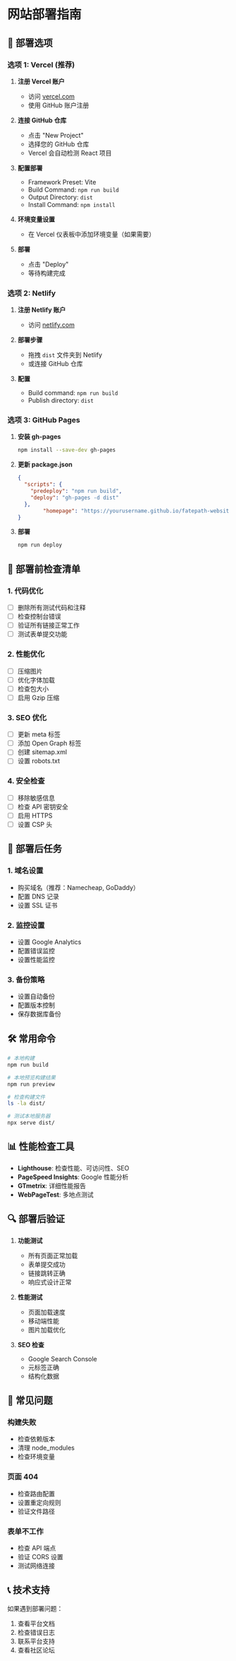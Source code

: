 # 网站部署指南

## 🚀 部署选项

### 选项 1: Vercel (推荐)
1. **注册 Vercel 账户**
   - 访问 [vercel.com](https://vercel.com)
   - 使用 GitHub 账户注册

2. **连接 GitHub 仓库**
   - 点击 "New Project"
   - 选择您的 GitHub 仓库
   - Vercel 会自动检测 React 项目

3. **配置部署**
   - Framework Preset: Vite
   - Build Command: `npm run build`
   - Output Directory: `dist`
   - Install Command: `npm install`

4. **环境变量设置**
   - 在 Vercel 仪表板中添加环境变量（如果需要）

5. **部署**
   - 点击 "Deploy"
   - 等待构建完成

### 选项 2: Netlify
1. **注册 Netlify 账户**
   - 访问 [netlify.com](https://netlify.com)

2. **部署步骤**
   - 拖拽 `dist` 文件夹到 Netlify
   - 或连接 GitHub 仓库

3. **配置**
   - Build command: `npm run build`
   - Publish directory: `dist`

### 选项 3: GitHub Pages
1. **安装 gh-pages**
   ```bash
   npm install --save-dev gh-pages
   ```

2. **更新 package.json**
   ```json
   {
     "scripts": {
       "predeploy": "npm run build",
       "deploy": "gh-pages -d dist"
     },
           "homepage": "https://yourusername.github.io/fatepath-website"
   }
   ```

3. **部署**
   ```bash
   npm run deploy
   ```

## 🔧 部署前检查清单

### 1. 代码优化
- [ ] 删除所有测试代码和注释
- [ ] 检查控制台错误
- [ ] 验证所有链接正常工作
- [ ] 测试表单提交功能

### 2. 性能优化
- [ ] 压缩图片
- [ ] 优化字体加载
- [ ] 检查包大小
- [ ] 启用 Gzip 压缩

### 3. SEO 优化
- [ ] 更新 meta 标签
- [ ] 添加 Open Graph 标签
- [ ] 创建 sitemap.xml
- [ ] 设置 robots.txt

### 4. 安全检查
- [ ] 移除敏感信息
- [ ] 检查 API 密钥安全
- [ ] 启用 HTTPS
- [ ] 设置 CSP 头

## 📝 部署后任务

### 1. 域名设置
- 购买域名（推荐：Namecheap, GoDaddy）
- 配置 DNS 记录
- 设置 SSL 证书

### 2. 监控设置
- 设置 Google Analytics
- 配置错误监控
- 设置性能监控

### 3. 备份策略
- 设置自动备份
- 配置版本控制
- 保存数据库备份

## 🛠️ 常用命令

```bash
# 本地构建
npm run build

# 本地预览构建结果
npm run preview

# 检查构建文件
ls -la dist/

# 测试本地服务器
npx serve dist/
```

## 📊 性能检查工具

- **Lighthouse**: 检查性能、可访问性、SEO
- **PageSpeed Insights**: Google 性能分析
- **GTmetrix**: 详细性能报告
- **WebPageTest**: 多地点测试

## 🔍 部署后验证

1. **功能测试**
   - 所有页面正常加载
   - 表单提交成功
   - 链接跳转正确
   - 响应式设计正常

2. **性能测试**
   - 页面加载速度
   - 移动端性能
   - 图片加载优化

3. **SEO 检查**
   - Google Search Console
   - 元标签正确
   - 结构化数据

## 🚨 常见问题

### 构建失败
- 检查依赖版本
- 清理 node_modules
- 检查环境变量

### 页面 404
- 检查路由配置
- 设置重定向规则
- 验证文件路径

### 表单不工作
- 检查 API 端点
- 验证 CORS 设置
- 测试网络连接

## 📞 技术支持

如果遇到部署问题：
1. 查看平台文档
2. 检查错误日志
3. 联系平台支持
4. 查看社区论坛 